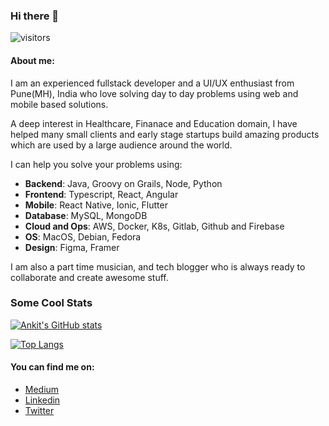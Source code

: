 ### Hi there 👋

![visitors](https://visitor-badge.laobi.icu/badge?page_id=ankit18singh)

#### About me: 
I am an experienced fullstack developer and a UI/UX enthusiast from Pune(MH), India who love solving day to day problems using web and mobile based solutions.

A deep interest in Healthcare, Finanace and Education domain, I have helped many small clients and early stage startups build amazing products which are used by a large audience around the world.

I can help you solve your problems using:
- **Backend**: Java, Groovy on Grails, Node, Python
- **Frontend**: Typescript, React, Angular
- **Mobile**: React Native, Ionic, Flutter
- **Database**: MySQL, MongoDB
- **Cloud and Ops**: AWS, Docker, K8s, Gitlab, Github and Firebase
- **OS**: MacOS, Debian, Fedora
- **Design**: Figma, Framer

I am also a part time musician, and tech blogger who is always ready to collaborate and create awesome stuff.

### Some Cool Stats
[![Ankit's GitHub stats](https://github-readme-stats.vercel.app/api?username=ankit18singh&count_private=true&show_icons=true)](https://github.com/ankit18singh/github-readme-stats)

[![Top Langs](https://github-readme-stats.vercel.app/api/top-langs/?username=ankit18singh&layout=compact&show_private=true)](https://github.com/ankit18singh/github-readme-stats)
<!-- [![Ankit's wakatime stats](https://github-readme-stats.vercel.app/api/wakatime?username=ankit18singh)](https://github.com/ankit18singh/github-readme-stats) -->



#### You can find me on:
- [Medium](https://medium.com/@aj.ankitsingh)
- [Linkedin](https://www.linkedin.com/in/ankit-kumar-singh-623a8981/)
- [Twitter](https://twitter.com/im_ankitsingh)
